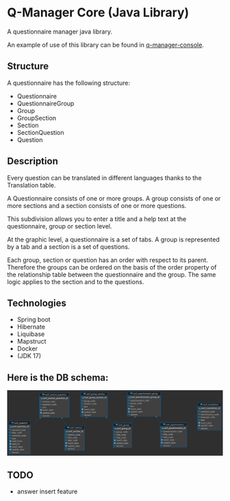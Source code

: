# Q-Manager Core (Java Library)
A questionnaire manager java library.

An example of use of this library can be found in [q-manager-console](https://github.com/AndreiDodu/q-manager-console).

## Structure 

A questionnaire has the following structure:
 - Questionnaire
 - QuestionnaireGroup
 - Group
 - GroupSection
 - Section
 - SectionQuestion
 - Question

## Description

Every question can be translated in different languages thanks to the Translation table.
 
A Questionnaire consists of one or more groups. A group consists of one or more sections and a section consists of one or more questions.

This subdivision allows you to enter a title and a help text at the questionnaire, group or section level.

At the graphic level, a questionnaire is a set of tabs. A group is represented by a tab and a section is a set of questions.

Each group, section or question has an order with respect to its parent. Therefore the groups can be ordered on the basis of the order property of the relationship table between the questionnaire and the group. The same logic applies to the section and to the questions.

## Technologies
- Spring boot
- Hibernate
- Liquibase
- Mapstruct
- Docker
- (JDK 17)

## Here is the DB schema:

<img alt="Q-Manager Schema" src="./questionnaire-manager-schema.png" />


## TODO
 - answer insert feature
